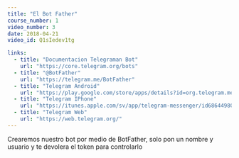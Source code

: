 ```yaml
---
title: "El Bot Father"
course_number: 1
video_number: 3
date: 2018-04-21
video_id: Q1sIedev1tg

links:
  - title: "Documentacion Telegraman Bot"
    url: "https://core.telegram.org/bots"
  - title: "@BotFather"
    url: "https://telegram.me/BotFather"
  - title: "Telegram Android"
    url: "https://play.google.com/store/apps/details?id=org.telegram.messenger&hl=es"
  - title: "Telegram IPhone"
    url: "https://itunes.apple.com/sv/app/telegram-messenger/id686449807?mt=8"
  - title: "Telegram Web"
    url: "https://web.telegram.org/"
---
```


Crearemos nuestro bot por medio de BotFather, solo pon un nombre y usuario y te devolera el token para controlarlo
